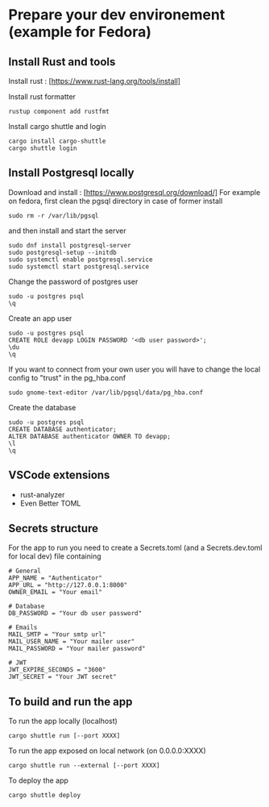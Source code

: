 # Prepare your dev environement (example for Fedora)

## Install Rust and tools
Install rust : [https://www.rust-lang.org/tools/install]

Install rust formatter
```
rustup component add rustfmt
```

Install cargo shuttle and login
```
cargo install cargo-shuttle
cargo shuttle login
```

## Install Postgresql locally
Download and install : [https://www.postgresql.org/download/]
For example on fedora, first clean the pgsql directory in case of former install
```
sudo rm -r /var/lib/pgsql
```
and then install and start the server

```
sudo dnf install postgresql-server
sudo postgresql-setup --initdb
sudo systemctl enable postgresql.service
sudo systemctl start postgresql.service
```

Change the password of postgres user
```
sudo -u postgres psql
\q
```

Create an app user
```
sudo -u postgres psql
CREATE ROLE devapp LOGIN PASSWORD '<db user password>';
\du
\q
```

If you want to connect from your own user you will have to change the local config to "trust" in the pg_hba.conf
```
sudo gnome-text-editor /var/lib/pgsql/data/pg_hba.conf
```

Create the database
```
sudo -u postgres psql
CREATE DATABASE authenticator;
ALTER DATABASE authenticator OWNER TO devapp;
\l
\q
```

## VSCode extensions
- rust-analyzer 
- Even Better TOML

## Secrets structure
For the app to run you need to create a Secrets.toml (and a Secrets.dev.toml for local dev) file containing
```
# General
APP_NAME = "Authenticator"
APP_URL = "http://127.0.0.1:8000"
OWNER_EMAIL = "Your email"

# Database
DB_PASSWORD = "Your db user password"

# Emails
MAIL_SMTP = "Your smtp url"
MAIL_USER_NAME = "Your mailer user"
MAIL_PASSWORD = "Your mailer password"

# JWT
JWT_EXPIRE_SECONDS = "3600"
JWT_SECRET = "Your JWT secret"
```

## To build and run the app
To run the app locally (localhost)
```
cargo shuttle run [--port XXXX]
```

To run the app exposed on local network (on 0.0.0.0:XXXX)
```
cargo shuttle run --external [--port XXXX]
```

To deploy the app
```
cargo shuttle deploy
```